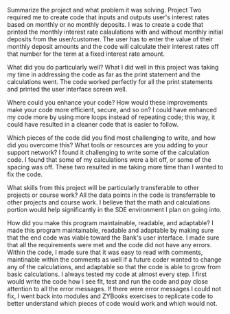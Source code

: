 Summarize the project and what problem it was solving.
Project Two required me to create code that inputs and outputs user's interest rates based on monthly or no monthly deposits. I was to create a code that printed the monthly interest rate calaulations with and without monthly initial deposits from the user/customer. The user has to enter the value of their monthly deposit amounts and the code will calculate their interest rates off that number for the term at a fixed interest rate amount. 

What did you do particularly well?
What I did well in this project was taking my time in addressing the code as far as the print statement and the calculations went. The code worked perfectly for all the print statements and printed the user interface screen well.  

Where could you enhance your code? How would these improvements make your code more efficient, secure, and so on?
I could have enhanced my code more by using more loops instead of repeating code; this way, it could have resulted in a cleaner code that is easier to follow.

Which pieces of the code did you find most challenging to write, and how did you overcome this? What tools or resources are you adding to your support network?
I found it challenging to write some of the calculation code. I found that some of my calculations were a bit off, or some of the spacing was off. These two resulted in me taking more time than I wanted to fix the code. 

What skills from this project will be particularly transferable to other projects or course work?
All the data points in the code is transferrable to other projects and course work. I believe that the math and calculations portion would help significantly in the SDE environment I plan on going into.

How did you make this program maintainable, readable, and adaptable?
I made this program maintainable, readable and adaptable by making sure that the end code was viable toward the Bank's user interface. I made sure that all the requirements were met and the code did not have any errors. Within the code, I made sure that it was easy to read with comments, maintinable within the comments as well if a future coder wanted to change any of the calculations, and adaptable so that the code is able to grow from  basic calculations. I always tested my code at almost every step. I first would write the code how I see fit, test and run the code and pay close attention to all the error messages. If there were error messages I could not fix, I went back into modules and ZYBooks exercises to replicate code to better understand which pieces of code would work and which would not.
